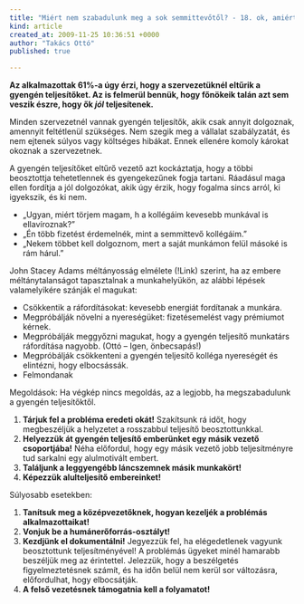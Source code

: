 ```yaml
---
title: "Miért nem szabadulunk meg a sok semmittevőtől? - 18. ok, amiért utálják a főnököt"
kind: article
created_at: 2009-11-25 10:36:51 +0000
author: "Takács Ottó"
published: true

---
```

__Az alkalmazottak 61%-a úgy érzi, hogy a szervezetüknél eltűrik a gyengén teljesítőket. Az is felmerül bennük, hogy főnökeik talán azt sem veszik észre, hogy ők _jól_ teljesítenek.__

Minden szervezetnél vannak gyengén teljesítők, akik csak annyit dolgoznak, amennyit feltétlenül szükséges. Nem szegik meg a vállalat szabályzatát, és nem ejtenek súlyos vagy költséges hibákat. Ennek ellenére komoly károkat okoznak a szervezetnek.

A gyengén teljesítőket eltűrő vezető azt kockáztatja, hogy a többi beosztottja tehetetlennek és gyengekezűnek fogja tartani. Ráadásul maga ellen fordítja a jól dolgozókat, akik úgy érzik, hogy fogalma sincs arról, ki igyekszik, és ki nem.

- „Ugyan, miért törjem magam, h a kollégáim kevesebb munkával is ellavíroznak?”
- „Én több fizetést érdemelnék, mint a semmittevő kollégáim.”
- „Nekem többet kell dolgoznom, mert a saját munkámon felül másoké is rám hárul.”

John Stacey Adams méltányosság elmélete (!Link) szerint, ha az embere méltánytalanságot tapasztalnak a munkahelyükön, az alábbi lépések valamelyikére szánják el magukat:

- Csökkentik a ráfordításokat: kevesebb energiát fordítanak a munkára.
- Megpróbálják növelni a nyereségüket: fizetésemelést vagy prémiumot kérnek.
- Megpróbálják meggyőzni magukat, hogy a gyengén teljesítő munkatárs ráfordítása nagyobb. (Ottó – Igen, önbecsapás!)
- Megpróbálják csökkenteni a gyengén teljesítő kolléga nyereségét és elintézni, hogy elbocsássák.
- Felmondanak

Megoldások: Ha végkép nincs megoldás, az a legjobb, ha megszabadulunk a gyengén teljesítőktől.

1. __Tárjuk fel a probléma eredeti okát!__ Szakítsunk rá időt, hogy megbeszéljük a helyzetet a rosszabbul teljesítő beosztottunkkal.
2. __Helyezzük át gyengén teljesítő emberünket egy másik vezető csoportjába!__ Néha előfordul, hogy egy másik vezető jobb teljesítményre tud sarkalni egy alulmotivált embert.
3. __Találjunk a leggyengébb láncszemnek másik munkakört!__
4. __Képezzük alulteljesítő embereinket!__

Súlyosabb esetekben:

1. __Tanítsuk meg a középvezetőknek, hogyan kezeljék a problémás alkalmazottaikat!__
2. __Vonjuk be a humánerőforrás-osztályt!__
3. __Kezdjünk el dokumentálni!__ Jegyezzük fel, ha elégedetlenek vagyunk beosztottunk teljesítményével! A problémás ügyeket minél hamarabb beszéljük meg az érintettel. Jelezzük, hogy a beszélgetés figyelmeztetésnek számít, és ha időn belül nem kerül sor változásra, előfordulhat, hogy elbocsátják.
4. __A felső vezetésnek támogatnia kell a folyamatot!__

<div class='old-comments'></div>